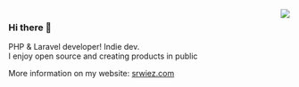 <img align="right" src="https://github-readme-stats.vercel.app/api?username=SRWieZ&show_icons=true&title_color=fff&icon_color=79ff97&text_color=9f9f9f&bg_color=151515" />

### Hi there 👋
PHP & Laravel developer! Indie dev. <br> I enjoy open source and creating products in public

More information on my website: [srwiez.com](srwiez.com)

<!--
**SRWieZ/SRWieZ** is a ✨ _special_ ✨ repository because its `README.md` (this file) appears on your GitHub profile.

Here are some ideas to get you started:

- 🔭 I’m currently working on ...
- 🌱 I’m currently learning ...
- 👯 I’m looking to collaborate on ...
- 🤔 I’m looking for help with ...
- 💬 Ask me about ...
- 📫 How to reach me: ...
- 😄 Pronouns: ...
- ⚡ Fun fact: ...
-->
